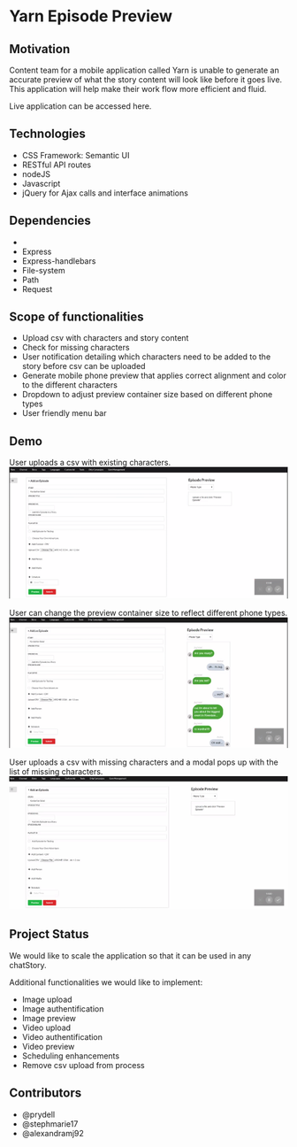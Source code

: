# Yarn Episode Preview

## Motivation

Content team for a mobile application called Yarn is unable to generate an accurate preview of what the story content will look like before it goes live. This application will help make their work flow more efficient and fluid.

Live application can be accessed here.

## Technologies

- CSS Framework: Semantic UI 
- RESTful API routes
- nodeJS
- Javascript
- jQuery for Ajax calls and interface animations


## Dependencies
- 
- Express
- Express-handlebars
- File-system
- Path
- Request

## Scope of functionalities

- Upload csv with characters and story content
- Check for missing characters 
- User notification detailing which characters need to be added to the story before csv can be uploaded
- Generate mobile phone preview that applies correct alignment and color to the different characters
- Dropdown to adjust preview container size based on different phone types
- User friendly menu bar

## Demo

User uploads a csv with existing characters. 
![Preview](demo/regular-upload.gif)


User can change the preview container size to reflect different phone types.
![Preview size](demo/Screen-size.gif)

User uploads a csv with missing characters and a modal pops up with the list of missing characters.
![Missing characters](demo/missing-characters.gif)


## Project Status

We would like to scale the application so that it can be used in any chatStory.

Additional functionalities we would like to implement:

- Image upload
- Image authentification
- Image preview
- Video upload
- Video authentification
- Video preview
- Scheduling enhancements
- Remove csv upload from process

## Contributors

- @prydell
- @stephmarie17
- @alexandramj92
